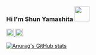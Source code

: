 ### Hi I'm Shun Yamashita <img width="40" src="https://user-images.githubusercontent.com/52367439/146315735-b13ef3ae-ab1f-4496-b609-0c4438774445.png"/>
<p align="left"> 
  <a href="http://qiita.com/SY-BETA">
    <img height="20" src="https://qiita-badge.apiapi.app/s/SY-BETA/posts.svg" />
  </a>
  <//qiita.com/SY-BETA">
    <img height="20" src="https://qiita-badge.apiapi.app/s/SY-BETA/contributions.svg" />
  </a>
</p>

[![Anurag's GitHub stats](https://github-readme-stats.vercel.app/api?username=ymshun&count_private=true&show_icons=true&theme=radical)](https://github.com/anuraghazra/github-readme-stats)
